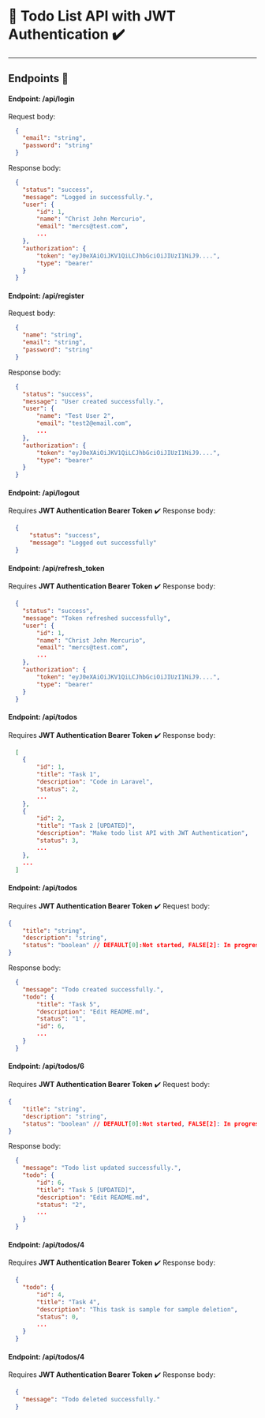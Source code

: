 # :bookmark_tabs: Todo List API with JWT Authentication :heavy_check_mark:

---

<!-- This is built with [Laravel 9 Framework](https://laravel.com/) -->
## Endpoints :pushpin:

<!-- LOGIN -->
#### Endpoint: /api/login
Request body:
```json
  {
    "email": "string",
    "password": "string"
  }
```
Response body:
```json
  {
    "status": "success",
    "message": "Logged in successfully.",
    "user": {
        "id": 1,
        "name": "Christ John Mercurio",
        "email": "mercs@test.com",
        ...
    },
    "authorization": {
        "token": "eyJ0eXAiOiJKV1QiLCJhbGciOiJIUzI1NiJ9....",
        "type": "bearer"
    }
  }
```

<!-- REGISTER -->
#### Endpoint: /api/register
Request body:
```json
  {
    "name": "string",
    "email": "string",
    "password": "string"
  }
```
Response body:
```json
  {
    "status": "success",
    "message": "User created successfully.",
    "user": {
        "name": "Test User 2",
        "email": "test2@email.com",
        ...
    },
    "authorization": {
        "token": "eyJ0eXAiOiJKV1QiLCJhbGciOiJIUzI1NiJ9....",
        "type": "bearer"
    }
  }
```

<!-- LOG OUT -->
#### Endpoint: /api/logout
Requires __JWT Authentication Bearer Token__ :heavy_check_mark:
Response body:
```json
  {
      "status": "success",
      "message": "Logged out successfully"
  }
```

<!-- REFRESH BEARER TOKEN -->
#### Endpoint: /api/refresh_token
Requires __JWT Authentication Bearer Token__ :heavy_check_mark:
Response body:
```json
  {
    "status": "success",
    "message": "Token refreshed successfully",
    "user": {
        "id": 1,
        "name": "Christ John Mercurio",
        "email": "mercs@test.com",
        ...
    },
    "authorization": {
        "token": "eyJ0eXAiOiJKV1QiLCJhbGciOiJIUzI1NiJ9....",
        "type": "bearer"
    }
  }
```

<!-- GET ALL TODOS -->
#### Endpoint: /api/todos
Requires __JWT Authentication Bearer Token__ :heavy_check_mark:
Response body:
```json
  [
    {
        "id": 1,
        "title": "Task 1",
        "description": "Code in Laravel",
        "status": 2,
        ...
    },
    {
        "id": 2,
        "title": "Task 2 [UPDATED]",
        "description": "Make todo list API with JWT Authentication",
        "status": 3,
        ...
    },
    ...
  ]
```
<!-- STORE TODO -->
#### Endpoint: /api/todos
Requires __JWT Authentication Bearer Token__ :heavy_check_mark:
Request body:
```json
{
    "title": "string",
    "description": "string",
    "status": "boolean" // DEFAULT[0]:Not started, FALSE[2]: In progress, TRUE[1]: Completed
}
```
Response body:
```json
  {
    "message": "Todo created successfully.",
    "todo": {
        "title": "Task 5",
        "description": "Edit README.md",
        "status": "1",
        "id": 6,
        ...
    }
  }
```

<!-- UPDATE TODO -->
#### Endpoint: /api/todos/6
Requires __JWT Authentication Bearer Token__ :heavy_check_mark:
Request body:
```json
{
    "title": "string",
    "description": "string",
    "status": "boolean" // DEFAULT[0]:Not started, FALSE[2]: In progress, TRUE[1]: Completed
}
```
Response body:
```json
  {
    "message": "Todo list updated successfully.",
    "todo": {
        "id": 6,
        "title": "Task 5 [UPDATED]",
        "description": "Edit README.md",
        "status": "2",
        ...
    }
  }
```

<!-- SHOW TODO -->
#### Endpoint: /api/todos/4
Requires __JWT Authentication Bearer Token__ :heavy_check_mark:
Response body:
```json
  {
    "todo": {
        "id": 4,
        "title": "Task 4",
        "description": "This task is sample for sample deletion",
        "status": 0,
        ...
    }
  }
```

<!-- DELETE TODO -->
#### Endpoint: /api/todos/4
Requires __JWT Authentication Bearer Token__ :heavy_check_mark:
Response body:
```json
  {
    "message": "Todo deleted successfully."
  }
```
